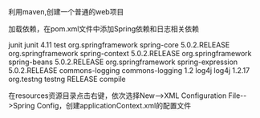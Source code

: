 利用maven,创建一个普通的web项目

加载依赖，在pom.xml文件中添加Spring依赖和日志相关依赖

  <dependencies>
      <!--测试相关-->
    <dependency>
      <groupId>junit</groupId>
      <artifactId>junit</artifactId>
      <version>4.11</version>
      <scope>test</scope>
    </dependency>
      <!--Spring核心基础依赖-->
      <dependency>
          <groupId>org.springframework</groupId>
          <artifactId>spring-core</artifactId>
          <version>5.0.2.RELEASE</version>
      </dependency>
      <dependency>
          <groupId>org.springframework</groupId>
          <artifactId>spring-context</artifactId>
          <version>5.0.2.RELEASE</version>
      </dependency>
      <dependency>
          <groupId>org.springframework</groupId>
          <artifactId>spring-beans</artifactId>
          <version>5.0.2.RELEASE</version>
      </dependency>
      <dependency>
          <groupId>org.springframework</groupId>
          <artifactId>spring-expression</artifactId>
          <version>5.0.2.RELEASE</version>
      </dependency>
      <!--日志相关-->
      <dependency>
          <groupId>commons-logging</groupId>
          <artifactId>commons-logging</artifactId>
          <version>1.2</version>
      </dependency>
      <dependency>
          <groupId>log4j</groupId>
          <artifactId>log4j</artifactId>
          <version>1.2.17</version>
      </dependency>
      <dependency>
          <groupId>org.testng</groupId>
          <artifactId>testng</artifactId>
          <version>RELEASE</version>
          <scope>compile</scope>
      </dependency>

  </dependencies>

在resources资源目录点击右键，依次选择New-->XML Configuration File-->Spring Config，创建applicationContext.xml的配置文件